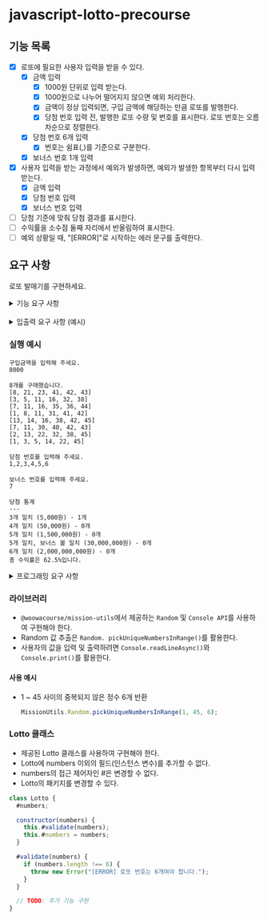 # javascript-lotto-precourse

## 기능 목록

- [x] 로또에 필요한 사용자 입력을 받을 수 있다.
  - [x] 금액 입력
    - [x] 1000원 단위로 입력 받는다.
    - [x] 1000원으로 나누어 떨어지지 않으면 예외 처리한다.
    - [x] 금액이 정상 입력되면, 구입 금액에 해당하는 만큼 로또를 발행한다.
    - [x] 당첨 번호 입력 전, 발행한 로또 수량 및 번호를 표시한다. 로또 번호는 오름차순으로 정렬한다.
  - [x] 당첨 번호 6개 입력
    - [x] 번호는 쉼표(,)를 기준으로 구분한다.
  - [x] 보너스 번호 1개 입력
- [x] 사용자 입력을 받는 과정에서 예외가 발생하면, 예외가 발생한 항목부터 다시 입력 받는다.
  - [x] 금액 입력
  - [x] 당첨 번호 입력
  - [x] 보너스 번호 입력
- [ ] 당첨 기준에 맞춰 당첨 결과를 표시한다.
- [ ] 수익률을 소수점 둘째 자리에서 반올림하여 표시한다.
- [ ] 예외 상황일 때, "[ERROR]"로 시작하는 에러 문구를 출력한다.

## 요구 사항

로또 발매기를 구현하세요.

<details>
<summary>기능 요구 사항</summary>

### 기능

- 로또 번호의 숫자 범위는 `1~45`이다.
- 1개의 로또 발행에서 중복되지 않는 숫자 6개를 뽑는다.
- 추첨 시, 중복되지 않는 숫자 6개 + 보너스 번호 1개를 뽑는다.
- 1 ~ 5등까지 당첨될 수 있다.
- 당첨 기준과 금액은 아래와 같다.
  | 등수 | 일치 | 당첨금 |
  | -- | -- | -- |
  | 1 | 번호 6개 | 20억 |
  | 2 | 번호 5개 + 보너스 1개 | 3천만 |
  | 3 | 번호 5개 | 150만 |
  | 4 | 번호 4개 | 5만 |
  | 5 | 번호 3개 | 5천 |
- 로또 구입 금액 입력 시, 구입 금액 만큼 로또를 발행한다.
- 로또 1장은 천원이다.
- 당첨 번호와 보너스 번호를 입력받는다.
- 사용자가 구매한 로또 번호, 당첨 번호를 비교하여, 당첨 내역과 수익률을 출력하고 게임을 종료한다.
- 잘못된 값을 입력받으면, "[ERROR]"로 시작하는 메시지와 함께 `Error`를 발생시킨 뒤 해당 메시지를 출력하고 해당 지점부터 다시 입력을 받는다.

</details>

<br/>

<details>
<summary>입출력 요구 사항 (예시)</summary>

### 입력

- 로또 구입 금액을 입력 받는다. 천원 단위로 입력 받고, 천원으로 나누어 떨어지지 않는 경우 예외 처리한다.

  ```shell
  14000
  ```

- 당첨 번호를 입력 받는다. 번호는 쉼표(,)를 기준으로 구분한다.

  ```shell
  1,2,3,4,5,6
  ```

- 보너스 번호를 입력 받는다.

  ```shell
  7
  ```

### 출력

- 발행한 로또 수량 및 번호를 출력한다. 로또 번호는 오름차순 정렬하여 표시한다.

  ```shell
  5개를 구매했습니다.
  [8, 21, 23, 41, 42, 43]
  [3, 5, 11, 16, 32, 38]
  [7, 11, 16, 35, 36, 44]
  [1, 8, 11, 31, 41, 42]
  [1, 3, 5, 14, 22, 45]
  ```

- 당첨 내역을 출력한다.

  ```shell
  3개 일치 (5,000원) - 1개
  4개 일치 (50,000원) - 0개
  5개 일치 (1,500,000원) - 0개
  5개 일치, 보너스 볼 일치 (30,000,000원) - 0개
  6개 일치 (2,000,000,000원) - 0개
  ```

- 수익률은 소수점 둘째 자리에서 반올림한다.

  ```shell
  총 수익률은 62.5%입니다.
  ```

- 예외 상황 시, "[ERROR]"로 시작하는 에러 문구를 출력한다.

  ```shell
  [ERROR] 로또 번호는 1부터 45 사이의 숫자여야 합니다.
  ```

</details>

### 실행 예시

```shell
구입금액을 입력해 주세요.
8000

8개를 구매했습니다.
[8, 21, 23, 41, 42, 43]
[3, 5, 11, 16, 32, 38]
[7, 11, 16, 35, 36, 44]
[1, 8, 11, 31, 41, 42]
[13, 14, 16, 38, 42, 45]
[7, 11, 30, 40, 42, 43]
[2, 13, 22, 32, 38, 45]
[1, 3, 5, 14, 22, 45]

당첨 번호를 입력해 주세요.
1,2,3,4,5,6

보너스 번호를 입력해 주세요.
7

당첨 통계
---
3개 일치 (5,000원) - 1개
4개 일치 (50,000원) - 0개
5개 일치 (1,500,000원) - 0개
5개 일치, 보너스 볼 일치 (30,000,000원) - 0개
6개 일치 (2,000,000,000원) - 0개
총 수익률은 62.5%입니다.
```

<details>
<summary>프로그래밍 요구 사항</summary>

### 프로그래밍 요구 사항 1

- Node.js 20.17.0 버전에서 실행 가능해야 한다.
- 프로그램 실행의 시작점은 App.js의 run()이다.
- package.json 파일은 변경할 수 없으며, 제공된 라이브러리와 스타일 라이브러리 이외의 외부 라이브러리는 사용하지 않는다.
- 프로그램 종료 시 process.exit()를 호출하지 않는다.
- 프로그래밍 요구 사항에서 달리 명시하지 않는 한 파일, 패키지 등의 이름을 바꾸거나 이동하지 않는다.
- 자바스크립트 코드 컨벤션을 지키면서 프로그래밍한다.
  - 기본적으로 JavaScript Style Guide를 원칙으로 한다.

### 프로그래밍 요구 사항 2

- indent(인덴트, 들여쓰기) depth를 3이 넘지 않도록 구현한다. 2까지만 허용한다.
  - 예를 들어 while문 안에 if문이 있으면 들여쓰기는 2이다.
  - 힌트: indent(인덴트, 들여쓰기) depth를 줄이는 좋은 방법은 함수(또는 메서드)를 분리하면 된다.
- 3항 연산자를 쓰지 않는다.
- 함수(또는 메서드)가 한 가지 일만 하도록 최대한 작게 만들어라.
- Jest를 이용하여 정리한 기능 목록이 정상적으로 작동하는지 테스트 코드로 확인한다.

### 프로그래밍 요구 사항 3

- 함수(또는 메서드)의 길이가 15라인을 넘어가지 않도록 구현한다.
  - 함수(또는 메서드)가 한 가지 일만 잘 하도록 구현한다.
- else를 지양한다.
  - 때로는 if/else, when문을 사용하는 것이 더 깔끔해 보일 수 있다. 어느 경우에 쓰는 것이 적절할지 스스로 고민해 본다.
  - 힌트: if 조건절에서 값을 return하는 방식으로 구현하면 else를 사용하지 않아도 된다.
- 구현한 기능에 대한 단위 테스트를 작성한다. 단, UI(System.out, System.in, Scanner) 로직은 제외한다.
  - 단위 테스트 작성이 익숙하지 않다면 `LottoTest`를 참고하여 학습한 후 테스트를 작성한다.

</details>

### 라이브러리

- `@woowacourse/mission-utils`에서 제공하는 `Random` 및 `Console API`를 사용하여 구현해야 한다.
- Random 값 추출은 `Random. pickUniqueNumbersInRange()`를 활용한다.
- 사용자의 값을 입력 및 출력하려면 `Console.readLineAsync()`와 `Console.print()`를 활용한다.

#### 사용 예시

- 1 ~ 45 사이의 중복되지 않은 정수 6개 반환
  ```js
  MissionUtils.Random.pickUniqueNumbersInRange(1, 45, 6);
  ```

### Lotto 클래스

- 제공된 Lotto 클래스를 사용하여 구현해야 한다.
- Lotto에 numbers 이외의 필드(인스턴스 변수)를 추가할 수 없다.
- numbers의 접근 제어자인 #은 변경할 수 없다.
- Lotto의 패키지를 변경할 수 있다.

```js
class Lotto {
  #numbers;

  constructor(numbers) {
    this.#validate(numbers);
    this.#numbers = numbers;
  }

  #validate(numbers) {
    if (numbers.length !== 6) {
      throw new Error("[ERROR] 로또 번호는 6개여야 합니다.");
    }
  }

  // TODO: 추가 기능 구현
}
```
